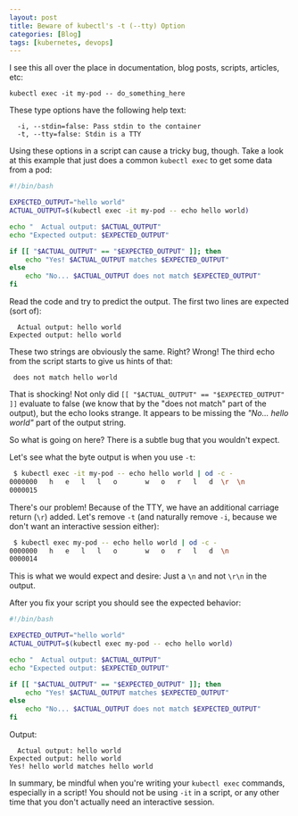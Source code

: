 ```yaml
---
layout: post
title: Beware of kubectl's -t (--tty) Option
categories: [Blog]
tags: [kubernetes, devops]
---
```


I see this all over the place in documentation, blog posts, scripts, articles, etc:

```
kubectl exec -it my-pod -- do_something_here
```

These type options have the following help text:

```
  -i, --stdin=false: Pass stdin to the container
  -t, --tty=false: Stdin is a TTY
```

Using these options in a script can cause a tricky bug, though. Take a look at this example that just does a common `kubectl exec` to get some data from a pod:

```bash
#!/bin/bash

EXPECTED_OUTPUT="hello world"
ACTUAL_OUTPUT=$(kubectl exec -it my-pod -- echo hello world)

echo "  Actual output: $ACTUAL_OUTPUT"
echo "Expected output: $EXPECTED_OUTPUT"

if [[ "$ACTUAL_OUTPUT" == "$EXPECTED_OUTPUT" ]]; then
    echo "Yes! $ACTUAL_OUTPUT matches $EXPECTED_OUTPUT"
else
    echo "No... $ACTUAL_OUTPUT does not match $EXPECTED_OUTPUT"
fi
```

Read the code and try to predict the output. The first two lines are expected (sort of):

```
  Actual output: hello world
Expected output: hello world
```

These two strings are obviously the same. Right? Wrong! The third echo from the script starts to give us hints of that:

```
 does not match hello world
```

That is shocking! Not only did `[[ "$ACTUAL_OUTPUT" == "$EXPECTED_OUTPUT" ]]` evaluate to false (we know that by the "does not match" part of the output), but the echo looks strange. It appears to be missing the *"No... hello world"* part of the output string.

So what is going on here? There is a subtle bug that you wouldn't expect.

Let's see what the byte output is when you use `-t`:

```bash
 $ kubectl exec -it my-pod -- echo hello world | od -c -
0000000   h   e   l   l   o       w   o   r   l   d  \r  \n
0000015
```

There's our problem! Because of the TTY, we have an additional carriage return (`\r`) added. Let's remove `-t` (and naturally remove `-i`, because we don't want an interactive session either):

```bash
 $ kubectl exec my-pod -- echo hello world | od -c -
0000000   h   e   l   l   o       w   o   r   l   d  \n
0000014
```

This is what we would expect and desire: Just a `\n` and not `\r\n` in the output.

After you fix your script you should see the expected behavior:

```bash
#!/bin/bash

EXPECTED_OUTPUT="hello world"
ACTUAL_OUTPUT=$(kubectl exec my-pod -- echo hello world)

echo "  Actual output: $ACTUAL_OUTPUT"
echo "Expected output: $EXPECTED_OUTPUT"

if [[ "$ACTUAL_OUTPUT" == "$EXPECTED_OUTPUT" ]]; then
    echo "Yes! $ACTUAL_OUTPUT matches $EXPECTED_OUTPUT"
else
    echo "No... $ACTUAL_OUTPUT does not match $EXPECTED_OUTPUT"
fi
```

Output:

```
  Actual output: hello world
Expected output: hello world
Yes! hello world matches hello world
```

In summary, be mindful when you're writing your `kubectl exec` commands, especially in a script! You should not be using `-it` in a script, or any other time that you don't actually need an interactive session.
